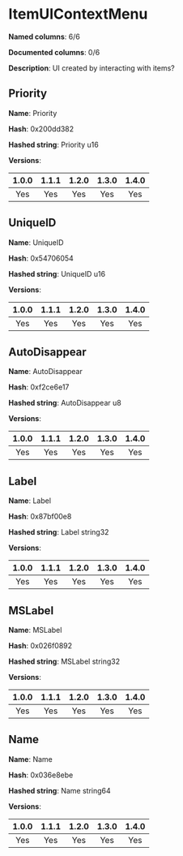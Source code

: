 # ItemUIContextMenu
**Named columns**: 6/6

**Documented columns**: 0/6

**Description**: UI created by interacting with items?
## Priority

**Name**: Priority

**Hash**: 0x200dd382

**Hashed string**: Priority u16

**Versions**: 

 | 1.0.0 | 1.1.1 | 1.2.0 | 1.3.0 | 1.4.0 |
|:--:|:--:|:--:|:--:|:--:|
| Yes | Yes | Yes | Yes | Yes | 


## UniqueID

**Name**: UniqueID

**Hash**: 0x54706054

**Hashed string**: UniqueID u16

**Versions**: 

 | 1.0.0 | 1.1.1 | 1.2.0 | 1.3.0 | 1.4.0 |
|:--:|:--:|:--:|:--:|:--:|
| Yes | Yes | Yes | Yes | Yes | 


## AutoDisappear

**Name**: AutoDisappear

**Hash**: 0xf2ce6e17

**Hashed string**: AutoDisappear u8

**Versions**: 

 | 1.0.0 | 1.1.1 | 1.2.0 | 1.3.0 | 1.4.0 |
|:--:|:--:|:--:|:--:|:--:|
| Yes | Yes | Yes | Yes | Yes | 


## Label

**Name**: Label

**Hash**: 0x87bf00e8

**Hashed string**: Label string32

**Versions**: 

 | 1.0.0 | 1.1.1 | 1.2.0 | 1.3.0 | 1.4.0 |
|:--:|:--:|:--:|:--:|:--:|
| Yes | Yes | Yes | Yes | Yes | 


## MSLabel

**Name**: MSLabel

**Hash**: 0x026f0892

**Hashed string**: MSLabel string32

**Versions**: 

 | 1.0.0 | 1.1.1 | 1.2.0 | 1.3.0 | 1.4.0 |
|:--:|:--:|:--:|:--:|:--:|
| Yes | Yes | Yes | Yes | Yes | 


## Name

**Name**: Name

**Hash**: 0x036e8ebe

**Hashed string**: Name string64

**Versions**: 

 | 1.0.0 | 1.1.1 | 1.2.0 | 1.3.0 | 1.4.0 |
|:--:|:--:|:--:|:--:|:--:|
| Yes | Yes | Yes | Yes | Yes | 


